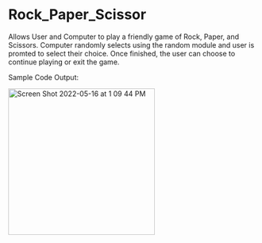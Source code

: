 # Rock_Paper_Scissor

Allows User and Computer to play a friendly game of Rock, Paper, and Scissors. Computer randomly selects using the random module and user is promted to select their choice. Once finished, the user can choose to continue playing or exit the game. 

Sample Code Output: 

<img width="295" alt="Screen Shot 2022-05-16 at 1 09 44 PM" src="https://user-images.githubusercontent.com/73435085/168655943-c7dc1b25-a6fa-48f9-bfc0-2ddcdc34bb88.png">
